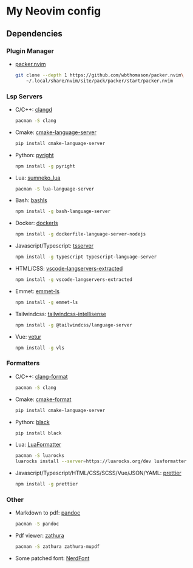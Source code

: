 # My Neovim config

## Dependencies

### Plugin Manager

* [packer.nvim](https://github.com/wbthomason/packer.nvim)

    ```bash
    git clone --depth 1 https://github.com/wbthomason/packer.nvim\
        ~/.local/share/nvim/site/pack/packer/start/packer.nvim
    ```

### Lsp Servers

* C/C++: [clangd](https://clangd.llvm.org/)

    ```bash
    pacman -S clang
    ```

* Cmake: [cmake-language-server](https://github.com/regen100/cmake-language-server)

    ```bash
    pip install cmake-language-server
    ```

* Python: [pyright](https://github.com/microsoft/pyright)

    ```bash
    npm install -g pyright
    ```

* Lua: [sumneko_lua](https://github.com/sumneko/lua-language-server)

    ```bash
    pacman -S lua-language-server
    ```

* Bash: [bashls](https://github.com/bash-lsp/bash-language-server)

    ```bash
    npm install -g bash-language-server
    ```

* Docker: [dockerls](https://github.com/rcjsuen/dockerfile-language-server-nodejs)

    ```bash
    npm install -g dockerfile-language-server-nodejs
    ```

* Javascript/Typescript: [tsserver](https://github.com/typescript-language-server/typescript-language-server)

    ```bash
    npm install -g typescript typescript-language-server
    ```

* HTML/CSS: [vscode-langservers-extracted](https://github.com/hrsh7th/vscode-langservers-extracted)

    ```bash
    npm install -g vscode-langservers-extracted
    ```

* Emmet: [emmet-ls](https://github.com/aca/emmet-ls)

    ```bash
    npm install -g emmet-ls
    ```

* Tailwindcss: [tailwindcss-intellisense](https://github.com/tailwindlabs/tailwindcss-intellisense)

    ```bash
    npm install -g @tailwindcss/language-server
    ```

* Vue: [vetur](https://github.com/vuejs/vetur)

    ```bash
    npm install -g vls
    ```

### Formatters

* C/C++: [clang-format](https://clang.llvm.org/docs/ClangFormat.html)

    ```bash
    pacman -S clang
    ```

* Cmake: [cmake-format](https://github.com/regen100/cmake-language-server)

    ```bash
    pip install cmake-language-server
    ```

* Python: [black](https://github.com/psf/black)

    ```bash
    pip install black
    ```

* Lua: [LuaFormatter](https://github.com/Koihik/LuaFormatter)

    ```bash
    pacman -S luarocks
    luarocks install --server=https://luarocks.org/dev luaformatter
    ```

* Javascript/Typescript/HTML/CSS/SCSS/Vue/JSON/YAML: [prettier](https://prettier.io/)

    ```bash
    npm install -g prettier
    ```

### Other

* Markdown to pdf: [pandoc](https://pandoc.org/)

    ```bash
    pacman -S pandoc
    ```

* Pdf viewer: [zathura](https://pwmt.org/projects/zathura/)

    ```bash
    pacman -S zathura zathura-mupdf
    ```

* Some patched font: [NerdFont](https://www.nerdfonts.com/)
